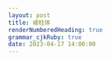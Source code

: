 ```yaml
---
layout: post
title: 棱柱体
renderNumberedHeading: true
grammar_cjkRuby: true
date: 2023-04-17 14:00:00
---
```

<!DOCTYPE html>
<html lang="en">
  <head>
    <meta charset="UTF-8" />
    <meta http-equiv="X-UA-Compatible" content="IE=edge" />
    <meta name="viewport" content="width=device-width, initial-scale=1.0" />
    <title>Document</title>
    <style>
      .content {
        max-width: 100px;
        margin: 150px auto;
        position: relative;
        transform-style: preserve-3d;
        transform: rotateX(-20deg);
      }
      .content div {
        width: 20px;
        position: absolute;
      }

      .right {
        transform: rotateY(210deg) translateY(-2px) translateZ(-10px);
        background-image: linear-gradient(#0c63ce, #83c8ee);
        animation: run 2s forwards;
      }
      .front {
        transform: translateX(-8px) rotateY(-60deg);
        background-image: linear-gradient(#0c63ce, #83c8ee);
        box-shadow: inset 0px 0px 15px 0px #0c63ce;
        animation: run 2s forwards;
      }
      .top {
        height: 20px;
        background-image: linear-gradient(#0c63ce, #83c8ee);
        transform: rotateX(90deg) rotateZ(-31deg) translateZ(12px);
        left: 0px;
        animation: runTop 2s forwards;
      }
      @keyframes run {
        0% {
          height: 0;
          top: 0px;
        }
        100% {
          height: 100px;
          top: -100px;
        }
      }
      @keyframes runTop {
        0% {
          top: 0px;
        }
        100% {
          top: -100px;
        }
      }
    </style>
  </head>
  <body>
    <div id="app">
      <div class="content">
        <div class="front"></div>
        <div class="right"></div>
        <div class="top"></div>
      </div>
    </div>
  </body>
</html>





``` xml
<!DOCTYPE html>
<html lang="en">
  <head>
    <meta charset="UTF-8" />
    <meta http-equiv="X-UA-Compatible" content="IE=edge" />
    <meta name="viewport" content="width=device-width, initial-scale=1.0" />
    <title>Document</title>
    <style>
      .content {
        max-width: 100px;
        margin: 150px auto;
        position: relative;
        transform-style: preserve-3d;
        transform: rotateX(-20deg);
      }
      .content div {
        width: 20px;
        position: absolute;
      }

      .right {
        transform: rotateY(210deg) translateY(-2px) translateZ(-10px);
        background-image: linear-gradient(#0c63ce, #83c8ee);
        animation: run 2s forwards;
      }
      .front {
        transform: translateX(-8px) rotateY(-60deg);
        background-image: linear-gradient(#0c63ce, #83c8ee);
        box-shadow: inset 0px 0px 15px 0px #0c63ce;
        animation: run 2s forwards;
      }
      .top {
        height: 20px;
        background-image: linear-gradient(#0c63ce, #83c8ee);
        transform: rotateX(90deg) rotateZ(-31deg) translateZ(12px);
        left: 0px;
        animation: runTop 2s forwards;
      }
      @keyframes run {
        0% {
          height: 0;
          top: 0px;
        }
        100% {
          height: 100px;
          top: -100px;
        }
      }
      @keyframes runTop {
        0% {
          top: 0px;
        }
        100% {
          top: -100px;
        }
      }
    </style>
  </head>
  <body>
    <div id="app">
      <div class="content">
        <div class="front"></div>
        <div class="right"></div>
        <div class="top"></div>
      </div>
    </div>
  </body>
</html>

```

